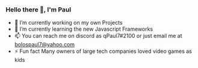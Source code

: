 ### Hello there 👋, I'm Paul

- 🔭 I’m currently working on my own Projects
- 🌱 I’m currently learning the new Javascript Frameworks 
- 📫 You can reach me on discord as qPaul7#2100 or just email me at bolospaul7@yahoo.com
- ⚡ Fun fact Many owners of large tech companies loved video games as kids


<!--
**BolosPaul/BolosPaul** is a ✨ _special_ ✨ repository because its `README.md` (this file) appears on your GitHub profile.

Here are some ideas to get you started:

- 🔭 I’m currently working on ...
- 🌱 I’m currently learning ...
- 👯 I’m looking to collaborate on ...
- 🤔 I’m looking for help with ...
- 💬 Ask me about ...
- 📫 How to reach me: ...
- 😄 Pronouns: ...
- ⚡ Fun fact: ...
-->
